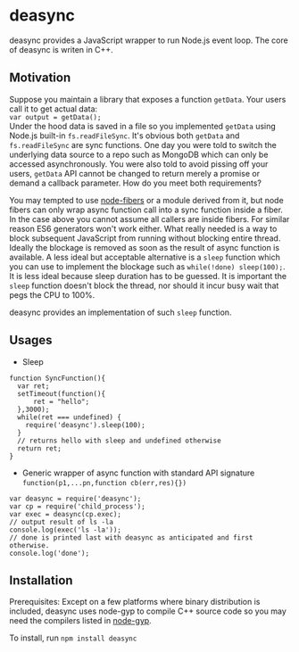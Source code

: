 deasync
=======
deasync provides a JavaScript wrapper to run Node.js event loop. The core of deasync  is writen in C++.

## Motivation
Suppose you maintain a library that exposes a function <code>getData</code>. Your users call it to get actual data:   
<code>var output = getData();</code>  
Under the hood data is saved in a file so you implemented <code>getData</code> using Node.js built-in <code>fs.readFileSync</code>. It's obvious both <code>getData</code> and <code>fs.readFileSync</code> are sync functions. One day you were told to switch the underlying data source to a repo such as MongoDB which can only be accessed asynchronously. You were also told to avoid pissing off your users, <code>getData</code> API cannot be changed to return merely a promise or demand a callback parameter. How do you meet both requirements?

You may tempted to use [node-fibers](https://github.com/laverdet/node-fibers) or a module derived from it, but node fibers can only wrap async function call into a sync function inside a fiber. In the case above you cannot assume all  callers are inside fibers. For similar reason ES6 generators won't work either. What really needed is a way to block subsequent JavaScript from running without blocking entire thread. Ideally the blockage is removed as soon as the result of async function is available. A less ideal but acceptable alternative is a `sleep` function which you can use to implement the blockage such as ```while(!done) sleep(100);```. It is less ideal because sleep duration has to be guessed. It is important the `sleep` function doesn't block the thread, nor should it incur busy wait that pegs the CPU to 100%. 

deasync provides an implementation of such `sleep` function.

## Usages
* Sleep 

```
function SyncFunction(){
  var ret;
  setTimeout(function(){
      ret = "hello";
  },3000);
  while(ret === undefined) {
    require('deasync').sleep(100);
  }
  // returns hello with sleep and undefined otherwise
  return ret;    
}
```

* Generic wrapper of async function with standard API signature `function(p1,...pn,function cb(err,res){})`

```
var deasync = require('deasync');
var cp = require('child_process');
var exec = deasync(cp.exec);
// output result of ls -la
console.log(exec('ls -la'));
// done is printed last with deasync as anticipated and first otherwise.
console.log('done');
```

## Installation
Prerequisites: Except on a few platforms where binary distribution is included, deasync uses node-gyp to compile C++ source code so you may need the compilers listed in [node-gyp](https://github.com/TooTallNate/node-gyp). 

To install, run 
```npm install deasync```

